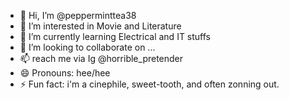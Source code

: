 - 👋 Hi, I’m @pepperminttea38
- 👀 I’m interested in Movie and Literature
- 🌱 I’m currently learning Electrical and IT stuffs
- 💞️ I’m looking to collaborate on ...
- 📫 reach me via Ig @horrible_pretender
- 😄 Pronouns: hee/hee
- ⚡ Fun fact: i'm a cinephile, sweet-tooth, and often zonning out.

<!---
pepperminttea38/pepperminttea38 is a ✨ special ✨ repository because its `README.md` (this file) appears on your GitHub profile.
You can click the Preview link to take a look at your changes.
--->
